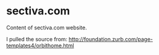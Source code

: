 sectiva.com
===========
Content of sectiva.com website.

I pulled the source from:
http://foundation.zurb.com/page-templates4/orbithome.html


